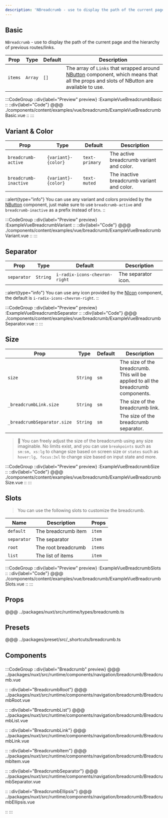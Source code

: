 ```yaml
---
description: 'NBreadcrumb - use to display the path of the current page and the hierarchy of previous routes/links.'
---
```


## Basic

`NBreadcrumb` - use to display the path of the current page and the hierarchy of previous routes/links.

| Prop    | Type    | Default | Description                                                                                                                                     |
| ------- | ------- | ------- | ----------------------------------------------------------------------------------------------------------------------------------------------- |
| `items` | `Array` | `[]`    | The array of `Links` that wrapped around [NButton](button) component, which means that all the props and slots of NButton are available to use. |

:::CodeGroup
::div{label="Preview" preview}
  :ExampleVueBreadcrumbBasic
::
::div{label="Code"}
@@@ ./components/content/examples/vue/breadcrumb/ExampleVueBreadcrumbBasic.vue
::
:::

## Variant & Color

| Prop                  | Type                | Default        | Description                                |
| --------------------- | ------------------- | -------------- | ------------------------------------------ |
| `breadcrumb-active`   | `{variant}-{color}` | `text-primary` | The active breadcrumb variant and color.   |
| `breadcrumb-inactive` | `{variant}-{color}` | `text-muted`   | The inactive breadcrumb variant and color. |

::alert{type="info"}
You can use any variant and colors provided by the [NButton](button#variants) component, just make sure to use `breadcrumb-active` and `breadcrumb-inactive` as a prefix instead of `btn`.
::

:::CodeGroup
::div{label="Preview" preview}
  :ExampleVueBreadcrumbVariant
::
::div{label="Code"}
@@@ ./components/content/examples/vue/breadcrumb/ExampleVueBreadcrumbVariant.vue
::
:::

## Separator

| Prop        | Type     | Default                       | Description         |
| ----------- | -------- | ----------------------------- | ------------------- |
| `separator` | `String` | `i-radix-icons-chevron-right` | The separator icon. |

::alert{type="info"}
  You can use any icon provided by the [NIcon](icon) component, the default is `i-radix-icons-chevron-right`.
::

:::CodeGroup
::div{label="Preview" preview}
  :ExampleVueBreadcrumbSeparator
::
::div{label="Code"}
@@@ ./components/content/examples/vue/breadcrumb/ExampleVueBreadcrumbSeparator.vue
::
:::

## Size

| Prop                        | Type     | Default | Description                                                                        |
| --------------------------- | -------- | ------- | ---------------------------------------------------------------------------------- |
| `size`                      | `String` | `sm`    | The size of the breadcrumb. This will be applied to all the breadcrumb components. |
| `_breadcrumbLink.size`      | `String` | `sm`    | The size of the breadcrumb link.                                                   |
| `_breadcrumbSeparator.size` | `String` | `sm`    | The size of the breadcrumb separator.                                              |

> 🚀 You can freely adjust the size of the breadcrumb using any size imaginable. No limits exist, and you can use `breakpoints` such as `sm:sm, xs:lg` to change size based on screen size or `states` such as `hover:lg, focus:3xl` to change size based on input state and more.

:::CodeGroup
::div{label="Preview" preview}
  :ExampleVueBreadcrumbSize
::
::div{label="Code"}
@@@ ./components/content/examples/vue/breadcrumb/ExampleVueBreadcrumbSize.vue
::
:::

## Slots

> You can use the following slots to customize the breadcrumb.

| Name        | Description         | Props   |
| ----------- | ------------------- | ------- |
| `default`   | The breadcrumb item | `item`  |
| `separator` | The separator       | `item`  |
| `root`      | The root breadcrumb | `items` |
| `list`      | The list of items   | `item`  |

:::CodeGroup
::div{label="Preview" preview}
  :ExampleVueBreadcrumbSlots
::
::div{label="Code"}
@@@ ./components/content/examples/vue/breadcrumb/ExampleVueBreadcrumbSlots.vue
::
:::


## Props
@@@ ../packages/nuxt/src/runtime/types/breadcrumb.ts

## Presets
@@@ ../packages/preset/src/_shortcuts/breadcrumb.ts

## Components

### 

:::CodeGroup
::div{label="Breadcrumb" preview}
@@@ ../packages/nuxt/src/runtime/components/navigation/breadcrumb/Breadcrumb.vue

::
::div{label="BreadcrumbRoot"}
@@@ ../packages/nuxt/src/runtime/components/navigation/breadcrumb/BreadcrumbRoot.vue

::
::div{label="BreadcrumbList"}
@@@ ../packages/nuxt/src/runtime/components/navigation/breadcrumb/BreadcrumbList.vue

::
::div{label="BreadcrumbLink"}
@@@ ../packages/nuxt/src/runtime/components/navigation/breadcrumb/BreadcrumbLink.vue

::
::div{label="BreadcrumbItem"}
@@@ ../packages/nuxt/src/runtime/components/navigation/breadcrumb/BreadcrumbItem.vue

::
::div{label="BreadcrumbSeparator"}
@@@ ../packages/nuxt/src/runtime/components/navigation/breadcrumb/BreadcrumbSeparator.vue

::
::div{label="BreadcrumbEllipsis"}
@@@ ../packages/nuxt/src/runtime/components/navigation/breadcrumb/BreadcrumbEllipsis.vue

::
:::

